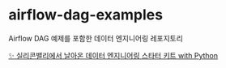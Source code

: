 # airflow-dag-examples
Airflow DAG 예제를 포함한 데이터 엔지니어링 레포지토리

[✨ 실리콘밸리에서 날아온 데이터 엔지니어링 스타터 키트 with Python](./DE-study-13 )
